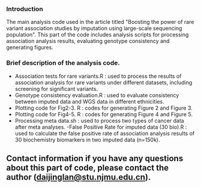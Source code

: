 ### Introduction

The main analysis code used in the article titled "Boosting the power of rare variant association studies by imputation using large-scale sequencing population". This part of the code includes analysis scripts for processing association analysis results, evaluating genotype consistency and generating figures.

### Brief description of the analysis code.
- Association tests for rare variants.R : used to process the results of association analysis for rare variants under different datasets, including screening for significant variants.
- Genotype consistency evaluation.R : used to evaluate consistency between imputed data and WGS data in different ethnicities.
- Plotting code for Fig2-3. R : codes for generating Figure 2 and Figure 3.
- Plotting code for Fig4-5. R : codes for generating Figure 4 and Figure 5.
- Processing meta data.sh : used to process two types of cancer data after meta analyses.
-False Positive Rate for imputed data (30 bio).R : used to calculate the false positive rate of association analysis results of 30 biochemistry biomarkers in two imputed data (n=150k).

## Contact information if you have any questions about this part of code, please contact the author (daijinglan@stu.njmu.edu.cn).
